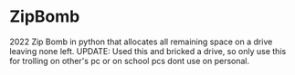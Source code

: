 # ZipBomb
2022 Zip Bomb in python that allocates all remaining space on a drive leaving none left.
UPDATE: Used this and bricked a drive, so only use this for trolling on other's pc or on school pcs dont use on personal.
